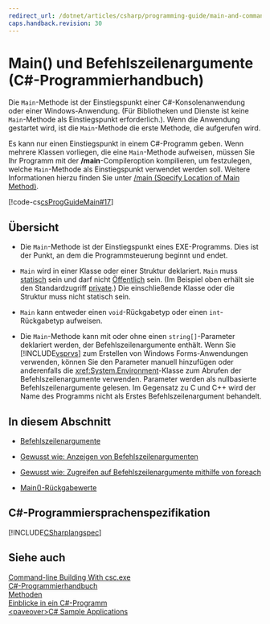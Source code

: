 ```yaml
---
redirect_url: /dotnet/articles/csharp/programming-guide/main-and-command-args/
caps.handback.revision: 30
---
```

# Main() und Befehlszeilenargumente (C#-Programmierhandbuch)
Die `Main`\-Methode ist der Einstiegspunkt einer C\#\-Konsolenanwendung oder einer Windows\-Anwendung.  \(Für Bibliotheken und Dienste ist keine `Main`\-Methode als Einstiegspunkt erforderlich.\).  Wenn die Anwendung gestartet wird, ist die `Main`\-Methode die erste Methode, die aufgerufen wird.  
  
 Es kann nur einen Einstiegspunkt in einem C\#\-Programm geben.  Wenn mehrere Klassen vorliegen, die eine `Main`\-Methode aufweisen, müssen Sie Ihr Programm mit der **\/main**\-Compileroption kompilieren, um festzulegen, welche `Main`\-Methode als Einstiegspunkt verwendet werden soll.  Weitere Informationen hierzu finden Sie unter [\/main \(Specify Location of Main Method\)](../../../csharp/language-reference/compiler-options/main-compiler-option.md).  
  
 [!code-cs[csProgGuideMain#17](../../../csharp/programming-guide/inside-a-program/codesnippet/csharp/main-and-command-line-ar_1.cs)]  
  
## Übersicht  
  
-   Die `Main`\-Methode ist der Einstiegspunkt eines EXE\-Programms. Dies ist der Punkt, an dem die Programmsteuerung beginnt und endet.  
  
-   `Main` wird in einer Klasse oder einer Struktur deklariert.  `Main` muss [statisch](../../../csharp/language-reference/keywords/static.md) sein und darf nicht [Öffentlich](../../../csharp/language-reference/keywords/public.md) sein.  \(Im Beispiel oben erhält sie den Standardzugriff [private](../../../csharp/language-reference/keywords/private.md).\) Die einschließende Klasse oder die Struktur muss nicht statisch sein.  
  
-   `Main` kann entweder einen `void`\-Rückgabetyp oder einen `int`\-Rückgabetyp aufweisen.  
  
-   Die `Main`\-Methode kann mit oder ohne einen `string[]`\-Parameter deklariert werden, der Befehlszeilenargumente enthält.  Wenn Sie [!INCLUDE[vsprvs](../../../csharp/includes/vsprvs-md.md)] zum Erstellen von Windows Forms\-Anwendungen verwenden, können Sie den Parameter manuell hinzufügen oder anderenfalls die <xref:System.Environment>\-Klasse zum Abrufen der Befehlszeilenargumente verwenden.  Parameter werden als nullbasierte Befehlszeilenargumente gelesen. Im Gegensatz zu C und C\+\+ wird der Name des Programms nicht als Erstes Befehlszeilenargument behandelt.  
  
## In diesem Abschnitt  
  
-   [Befehlszeilenargumente](../../../csharp/programming-guide/main-and-command-args/command-line-arguments.md)  
  
-   [Gewusst wie: Anzeigen von Befehlszeilenargumenten](../../../csharp/programming-guide/main-and-command-args/how-to-display-command-line-arguments.md)  
  
-   [Gewusst wie: Zugreifen auf Befehlszeilenargumente mithilfe von foreach](../../../csharp/programming-guide/main-and-command-args/how-to-access-command-line-arguments-using-foreach.md)  
  
-   [Main\(\)\-Rückgabewerte](../../../csharp/programming-guide/main-and-command-args/main-return-values.md)  
  
## C\#\-Programmiersprachenspezifikation  
 [!INCLUDE[CSharplangspec](../../../csharp/language-reference/keywords/includes/csharplangspec-md.md)]  
  
## Siehe auch  
 [Command\-line Building With csc.exe](../../../csharp/language-reference/compiler-options/command-line-building-with-csc-exe.md)   
 [C\#\-Programmierhandbuch](../../../csharp/programming-guide/index.md)   
 [Methoden](../../../csharp/programming-guide/classes-and-structs/methods.md)   
 [Einblicke in ein C\#\-Programm](../../../csharp/programming-guide/inside-a-program/index.md)   
 [\<paveover\>C\# Sample Applications](http://msdn.microsoft.com/de-de/9a9d7aaa-51d3-4224-b564-95409b0f3e15)